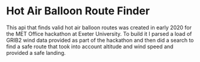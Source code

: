 # Hot Air Balloon Route Finder

This api that finds valid hot air balloon routes was created in early 2020 for the MET Office hackathon at Exeter University. To build it I parsed a load of GRIB2 wind data provided as part of the hackathon and then did a search to find a safe route that took into account altitude and wind speed and provided a safe landing.
